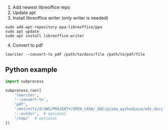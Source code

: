 1. Add newest libreoffice repo
2. Update apt
3. Install libreoffice writer (only writer is needed)

```shell
sudo add-apt-repository ppa:libreoffice/ppa
sudo apt update
sudo apt install libreoffice-writer
```

4. Convert to pdf

```shell
lowriter --convert-to pdf /path/to/docx/file /path/to/pdf/file
```

## Python example

```python
import subprocess

subprocess.run([
    'lowriter',
    '--convert-to',
    'pdf',
    '/mnt/ntfs/d/3WS/PROJEKTY/OPEN_CASH/_DOC/pisma_wychodzace/wdz.docx',
    '--outdir',  # optional
    '/tmp/'  # optional
])
```

